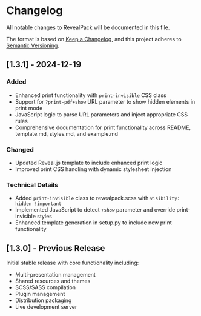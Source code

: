 # Changelog

All notable changes to RevealPack will be documented in this file.

The format is based on [Keep a Changelog](https://keepachangelog.com/en/1.0.0/),
and this project adheres to [Semantic Versioning](https://semver.org/spec/v2.0.0.html).

## [1.3.1] - 2024-12-19

### Added
- Enhanced print functionality with `print-invisible` CSS class
- Support for `?print-pdf+show` URL parameter to show hidden elements in print mode
- JavaScript logic to parse URL parameters and inject appropriate CSS rules
- Comprehensive documentation for print functionality across README, template.md, styles.md, and example.md

### Changed
- Updated Reveal.js template to include enhanced print logic
- Improved print CSS handling with dynamic stylesheet injection

### Technical Details
- Added `print-invisible` class to revealpack.scss with `visibility: hidden !important`
- Implemented JavaScript to detect `+show` parameter and override print-invisible styles
- Enhanced template generation in setup.py to include new print functionality

## [1.3.0] - Previous Release

Initial stable release with core functionality including:
- Multi-presentation management
- Shared resources and themes
- SCSS/SASS compilation
- Plugin management
- Distribution packaging
- Live development server 